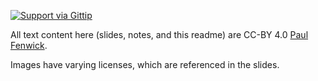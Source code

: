 [![Support via Gittip](https://rawgithub.com/twolfson/gittip-badge/0.1.0/dist/gittip.png)](https://www.gittip.com/pjf/)

All text content here (slides, notes, and this readme) are CC-BY 4.0
[Paul Fenwick](http://pjf.id.au/).

Images have varying licenses, which are referenced in the slides.
